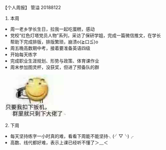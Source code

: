 【个人周报】 管溢 20188122

 1. 本周
   - 周一老乡学长生日，拉我一起吃蛋糕，感动
   - 党校“红色灯塔党员人物”系列，采访了保研学姐，完成一篇微信推文，在学长帮助下完成排版，排版繁琐，崩溃o(≧口≦)o
   - 周五晚高数期中考，接着要准备英语四级
   - 开始每天练字
   - 完成职业生涯规划、形势与政策、体育课作业
   - 周末参加图灵杯，没获奖，但进了预备队的群
   
   ![image](https://github.com/zzby0/myfile/blob/master/79EEE0E4B59DEEB00A835CEAF283464F.jpg)
   
 2. 下周
   - 每天坚持练字一小时真的难，看看下周能不能坚持╮(╯▽╰)╭
   - 高数、线代都好难，表示上课已经听不懂了＞﹏＜
